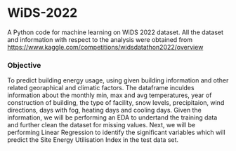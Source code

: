 # WiDS-2022
A Python code for machine learning on WiDS 2022 dataset.
All the dataset and information with respect to the analysis were obtained from https://www.kaggle.com/competitions/widsdatathon2022/overview
### Objective
To predict building energy usage, using given building information and other related georaphical and climatic factors. The dataframe inculdes information about the monthly min, max and avg temperatures, year of construction of building, the type of facility, snow levels, precipitaion, wind directions, days with fog, heating days and cooling days. Given the information, we will be performing an EDA to undertand the training data and further clean the dataset for missing values. Next, we will be performing Linear Regression to identify the significant variables which will predict the Site Energy Utilisation Index in the test data set.
